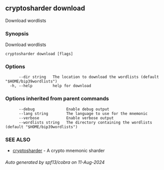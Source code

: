 ## cryptosharder download

Download wordlists

### Synopsis

Download wordlists

```
cryptosharder download [flags]
```

### Options

```
      --dir string   The location to download the wordlists (default "$HOME/bip39wordlists")
  -h, --help         help for download
```

### Options inherited from parent commands

```
      --debug              Enable debug output
      --lang string        The language to use for the mnemonic
      --verbose            Enable verbose output
      --wordlists string   The directory containing the wordlists (default "$HOME/bip39wordlists")
```

### SEE ALSO

* [cryptosharder](cryptosharder.md)	 - A crypto mnemonic sharder

###### Auto generated by spf13/cobra on 11-Aug-2024
